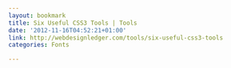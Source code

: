```yaml
---
layout: bookmark
title: Six Useful CSS3 Tools | Tools
date: '2012-11-16T04:52:21+01:00'
link: http://webdesignledger.com/tools/six-useful-css3-tools
categories: Fonts

---
```

